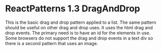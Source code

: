 # ReactPatterns 1.3 DragAndDrop

This is the basic drag and drop pattern applied to a list. The same pattern should be useful on other drag and drop uses. It uses the html drag and drop events. The primary need is to have an id for the elements in use. Some browsers do not support the drag and drop events in a text div so there is a second pattern that uses an image.
